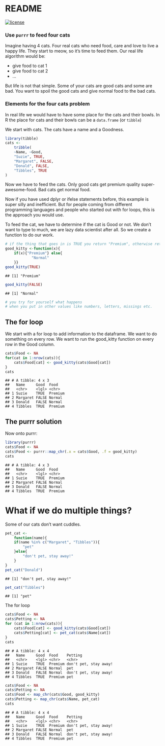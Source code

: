 README
================

[![license](https://img.shields.io/github/license/mashape/apistatus.svg)](https://choosealicense.com/licenses/mit/)

### Use `purrr` to feed four cats

Imagine having 4 cats. Four real cats who need food, care and love to
live a happy life. They start to meow, so it’s time to feed them. Our
real life algorithm would be:

  - give food to cat 1
  - give food to cat 2
  - …

But life is not that simple. Some of your cats are good cats and some
are bad. You want to spoil the good cats and give normal food to the bad
cats.

### Elements for the four cats problem

In real life we would have to have some place for the cats and their
bowls. In R the place for cats and their bowls can be a `data.frame` (or
`tibble`)

We start with cats. The cats have a name and a Goodness.

``` r
library(tibble)
cats <- 
    tribble(
    ~Name, ~Good,
    "Suzie", TRUE,
    "Margaret", FALSE,
    "Donald", FALSE,
    "Tibbles", TRUE
)
```

Now we have to feed the cats. Only good cats get premium quality
super-awesome-food. Bad cats get normal food.

Now if you have used dplyr or ifelse statements before, this example is
super silly and inefficient. But for people coming from different
programming languages and people who started out with for loops, this is
the approach you would use.

To feed the cat, we have to determine if the cat is Good or not. We
don’t want to type to much, we are lazy data scientist after all. So
we create a function to do our
work.

``` r
# if the thing that goes in is TRUE you return "Premium", otherwise return "Normal"
good_kitty <-function(x){
    if(x){"Premium"} else{
            "Normal"
    }}
good_kitty(TRUE)
```

    ## [1] "Premium"

``` r
good_kitty(FALSE) 
```

    ## [1] "Normal"

``` r
# you try for yourself what happens 
# when you put in other values like numbers, letters, missings etc.
```

## The for loop

We start with a for loop to add information to the dataframe. We want to
do something on every row. We want to run the good\_kitty function on
every row in the Good column.

``` r
cats$Food <- NA
for(cat in 1:nrow(cats)){
    cats$Food[cat] <- good_kitty(cats$Good[cat])
}
cats
```

    ## # A tibble: 4 x 3
    ##   Name     Good  Food   
    ##   <chr>    <lgl> <chr>  
    ## 1 Suzie    TRUE  Premium
    ## 2 Margaret FALSE Normal 
    ## 3 Donald   FALSE Normal 
    ## 4 Tibbles  TRUE  Premium

## The purrr solution

Now onto purrr:

``` r
library(purrr)
cats$Food <- NA
cats$Food <- purrr::map_chr(.x = cats$Good, .f = good_kitty)
cats
```

    ## # A tibble: 4 x 3
    ##   Name     Good  Food   
    ##   <chr>    <lgl> <chr>  
    ## 1 Suzie    TRUE  Premium
    ## 2 Margaret FALSE Normal 
    ## 3 Donald   FALSE Normal 
    ## 4 Tibbles  TRUE  Premium

# What if we do multiple things?

Some of our cats don’t want cuddles.

``` r
pet_cat <- 
    function(name){
    if(name %in% c("Margaret", "Tibbles")){
        "pet"
    }else{
        "don't pet, stay away!"
    }
}
pet_cat("Donald")
```

    ## [1] "don't pet, stay away!"

``` r
pet_cat("Tibbles")
```

    ## [1] "pet"

The for loop

``` r
cats$Food <- NA
cats$Petting <- NA
for (cat in 1:nrow(cats)){
    cats$Food[cat] <- good_kitty(cats$Good[cat])
    cats$Petting[cat] <- pet_cat(cats$Name[cat])
}
cats
```

    ## # A tibble: 4 x 4
    ##   Name     Good  Food    Petting              
    ##   <chr>    <lgl> <chr>   <chr>                
    ## 1 Suzie    TRUE  Premium don't pet, stay away!
    ## 2 Margaret FALSE Normal  pet                  
    ## 3 Donald   FALSE Normal  don't pet, stay away!
    ## 4 Tibbles  TRUE  Premium pet

``` r
cats$Food <- NA
cats$Petting <- NA
cats$Food <- map_chr(cats$Good, good_kitty)
cats$Petting <- map_chr(cats$Name, pet_cat)
cats
```

    ## # A tibble: 4 x 4
    ##   Name     Good  Food    Petting              
    ##   <chr>    <lgl> <chr>   <chr>                
    ## 1 Suzie    TRUE  Premium don't pet, stay away!
    ## 2 Margaret FALSE Normal  pet                  
    ## 3 Donald   FALSE Normal  don't pet, stay away!
    ## 4 Tibbles  TRUE  Premium pet

